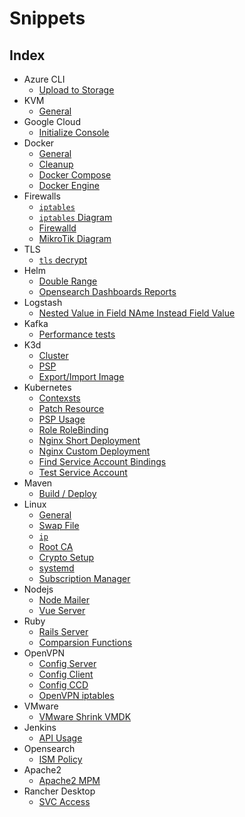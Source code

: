 # Snippets

## Index

- Azure CLI
  - [Upload to Storage](md-files/azure-cli/upload-to-storage.md)
- KVM
  - [General](md-files/kvm/general.md)
- Google Cloud
  - [Initialize Console](md-files/google-cloud/init-console.md)
- Docker
  - [General](md-files/docker/general.md)
  - [Cleanup](md-files/docker/cleanup.md)
  - [Docker Compose](md-files/docker/docker-compose.md)
  - [Docker Engine](md-files/docker/settings.md)
- Firewalls
  - [`iptables`](md-files/firewalls/iptables.md)
  - [`iptables` Diagram](md-files/firewalls/iptables-diagram.md)
  - [Firewalld](md-files/firewalls/firewalld.md)
  - [MikroTik Diagram](md-files/firewalls/mikrotik-diagram.md)
- TLS
  - [`tls` decrypt](md-files/tls/decrypt.md)
- Helm
  - [Double Range](md-files/helm/double-range.md)
  - [Opensearch Dashboards Reports](md-files/helm/osd-reports.md)
- Logstash
  - [Nested Value in Field NAme Instead Field Value](md-files/logstash/extract-nexted.md)
- Kafka
  - [Performance tests](md-files/kafka/performance-tests.md)
- K3d
  - [Cluster](md-files/k3d/cluster.md)
  - [PSP](md-files/k3d/psp.md)
  - [Export/Import Image](md-files/k3d/export-import-image.md)
- Kubernetes
  - [Contexsts](md-files/kubernetes/contexts.md)
  - [Patch Resource](md-files/kubernetes/patch-resource.md)
  - [PSP Usage](md-files/kubernetes/psp-usage.md)
  - [Role RoleBinding](md-files/kubernetes/role-rolebinding.md)
  - [Nginx Short Deployment](md-files/kubernetes/nginx-short-deployment.md)
  - [Nginx Custom Deployment](md-files/kubernetes/nginx-custom-deployment.md)
  - [Find Service Account Bindings](md-files/kubernetes/find-service-account-bindings.md)
  - [Test Service Account](md-files/kubernetes/test-service-account.md)
- Maven
  - [Build / Deploy](md-files/maven/build-deploy.md)
- Linux
  - [General](md-files/linux/general.md)
  - [Swap File](md-files/linux/swap.md)
  - [`ip`](md-files/linux/ip.md)
  - [Root CA](md-files/linux/root-ca.md)
  - [Crypto Setup](md-files/linux/crypt-setup.md)
  - [systemd](md-files/linux/systemd.md)
  - [Subscription Manager](md-files/linux/subscription-manager.md)
- Nodejs
   - [Node Mailer](md-files/nodejs/nodemailer.md)
   - [Vue Server](md-files/nodejs/vue-server.md)
- Ruby
   - [Rails Server](md-files/ruby/rails-server.md)
   - [Comparsion Functions](md-files/ruby/comparsion-functions.md)
- OpenVPN
  - [Config Server](md-files/openvpn/server.md)
  - [Config Client](md-files/openvpn/client.md)
  - [Config CCD](md-files/openvpn/ccd.md)
  - [OpenVPN iptables](md-files/openvpn/iptables.sh)
- VMware
  - [VMware Shrink VMDK](md-files/vmware/shrink-vmdk.md)
- Jenkins
  - [API Usage](md-files/jenkins/api-usage.md)
- Opensearch
  - [ISM Policy](md-files/opensearch/ism-policy.md)
- Apache2
  - [Apache2 MPM](md-files/apache2/mpm.md)
- Rancher Desktop
  - [SVC Access](md-files/rancher-desktop/svc-access.md)
